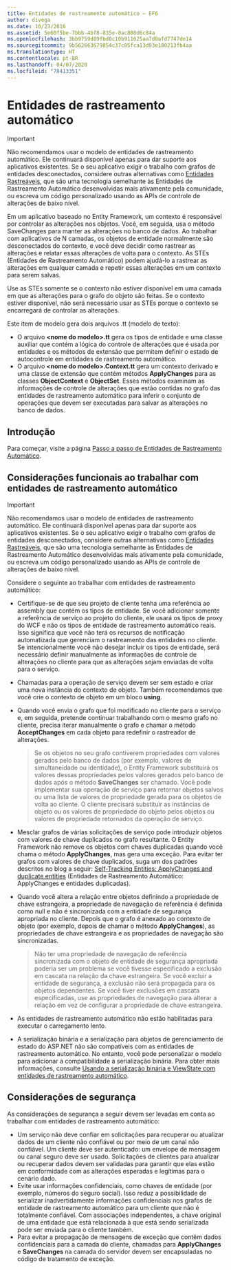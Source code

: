 ```yaml
---
title: Entidades de rastreamento automático – EF6
author: divega
ms.date: 10/23/2016
ms.assetid: 5e60f5be-7bbb-4bf8-835e-0ac808d6c84a
ms.openlocfilehash: 3bb9759d89fbd0c10b911625aa7d0afd7747de14
ms.sourcegitcommit: 9b562663679854c37c05fca13d93e180213fb4aa
ms.translationtype: HT
ms.contentlocale: pt-BR
ms.lasthandoff: 04/07/2020
ms.locfileid: "78413351"
---
```

# <a name="self-tracking-entities"></a>Entidades de rastreamento automático

> [!IMPORTANT]
> Não recomendamos usar o modelo de entidades de rastreamento automático. Ele continuará disponível apenas para dar suporte aos aplicativos existentes. Se o seu aplicativo exigir o trabalho com grafos de entidades desconectados, considere outras alternativas como [Entidades Rastreáveis](https://trackableentities.github.io/), que são uma tecnologia semelhante às Entidades de Rastreamento Automático desenvolvidas mais ativamente pela comunidade, ou escreva um código personalizado usando as APIs de controle de alterações de baixo nível.

Em um aplicativo baseado no Entity Framework, um contexto é responsável por controlar as alterações nos objetos. Você, em seguida, usa o método SaveChanges para manter as alterações no banco de dados. Ao trabalhar com aplicativos de N camadas, os objetos de entidade normalmente são desconectados do contexto, e você deve decidir como rastrear as alterações e relatar essas alterações de volta para o contexto. As STEs (Entidades de Rastreamento Automático) podem ajudá-lo a rastrear as alterações em qualquer camada e repetir essas alterações em um contexto para serem salvas.  

Use as STEs somente se o contexto não estiver disponível em uma camada em que as alterações para o grafo do objeto são feitas. Se o contexto estiver disponível, não será necessário usar as STEs porque o contexto se encarregará de controlar as alterações.  

Este item de modelo gera dois arquivos .tt (modelo de texto):  

- O arquivo **\<nome do modelo\>.tt** gera os tipos de entidade e uma classe auxiliar que contém a lógica do controle de alterações que é usada por entidades e os métodos de extensão que permitem definir o estado de autocontrole em entidades de rastreamento automático.  
- O arquivo **\<nome do modelo\>.Context.tt** gera um contexto derivado e uma classe de extensão que contém métodos **ApplyChanges** para as classes **ObjectContext** e **ObjectSet**. Esses métodos examinam as informações de controle de alterações que estão contidas no grafo das entidades de rastreamento automático para inferir o conjunto de operações que devem ser executadas para salvar as alterações no banco de dados.  

## <a name="get-started"></a>Introdução  

Para começar, visite a página [Passo a passo de Entidades de Rastreamento Automático](walkthrough.md).  

## <a name="functional-considerations-when-working-with-self-tracking-entities"></a>Considerações funcionais ao trabalhar com entidades de rastreamento automático  
> [!IMPORTANT]
> Não recomendamos usar o modelo de entidades de rastreamento automático. Ele continuará disponível apenas para dar suporte aos aplicativos existentes. Se o seu aplicativo exigir o trabalho com grafos de entidades desconectados, considere outras alternativas como [Entidades Rastreáveis](https://trackableentities.github.io/), que são uma tecnologia semelhante às Entidades de Rastreamento Automático desenvolvidas mais ativamente pela comunidade, ou escreva um código personalizado usando as APIs de controle de alterações de baixo nível.

Considere o seguinte ao trabalhar com entidades de rastreamento automático:  

- Certifique-se de que seu projeto de cliente tenha uma referência ao assembly que contém os tipos de entidade. Se você adicionar somente a referência de serviço ao projeto do cliente, ele usará os tipos de proxy do WCF e não os tipos de entidade de rastreamento automático reais. Isso significa que você não terá os recursos de notificação automatizada que gerenciam o rastreamento das entidades no cliente. Se intencionalmente você não desejar incluir os tipos de entidade, será necessário definir manualmente as informações de controle de alterações no cliente para que as alterações sejam enviadas de volta para o serviço.  
- Chamadas para a operação de serviço devem ser sem estado e criar uma nova instância do contexto de objeto. Também recomendamos que você crie o contexto de objeto em um bloco **using**.  
- Quando você envia o grafo que foi modificado no cliente para o serviço e, em seguida, pretende continuar trabalhando com o mesmo grafo no cliente, precisa iterar manualmente o grafo e chamar o método **AcceptChanges** em cada objeto para redefinir o rastreador de alterações.  

    > Se os objetos no seu grafo contiverem propriedades com valores gerados pelo banco de dados (por exemplo, valores de simultaneidade ou identidade), o Entity Framework substituirá os valores dessas propriedades pelos valores gerados pelo banco de dados após o método **SaveChanges** ser chamado. Você pode implementar sua operação de serviço para retornar objetos salvos ou uma lista de valores de propriedade gerada para os objetos de volta ao cliente. O cliente precisará substituir as instâncias de objeto ou os valores de propriedade do objeto pelos objetos ou valores de propriedade retornados da operação de serviço.  
- Mesclar grafos de várias solicitações de serviço pode introduzir objetos com valores de chave duplicados no grafo resultante. O Entity Framework não remove os objetos com chaves duplicadas quando você chama o método **ApplyChanges**, mas gera uma exceção. Para evitar ter grafos com valores de chave duplicados, suga um dos padrões descritos no blog a seguir: [Self-Tracking Entities: ApplyChanges and duplicate entities](https://go.microsoft.com/fwlink/?LinkID=205119&clcid=0x409) (Entidades de Rastreamento Automático: ApplyChanges e entidades duplicadas).  
- Quando você altera a relação entre objetos definindo a propriedade de chave estrangeira, a propriedade de navegação de referência é definida como null e não é sincronizada com a entidade de segurança apropriada no cliente. Depois que o grafo é anexado ao contexto de objeto (por exemplo, depois de chamar o método **ApplyChanges**), as propriedades de chave estrangeira e as propriedades de navegação são sincronizadas.  

    > Não ter uma propriedade de navegação de referência sincronizada com o objeto de entidade de segurança apropriada poderia ser um problema se você tivesse especificado a exclusão em cascata na relação da chave estrangeira. Se você excluir a entidade de segurança, a exclusão não será propagada para os objetos dependentes. Se você tiver exclusões em cascata especificadas, use as propriedades de navegação para alterar a relação em vez de configurar a propriedade de chave estrangeira.  
- As entidades de rastreamento automático não estão habilitadas para executar o carregamento lento.  
- A serialização binária e a serialização para objetos de gerenciamento de estado do ASP.NET não são compatíveis com as entidades de rastreamento automático. No entanto, você pode personalizar o modelo para adicionar a compatibilidade à serialização binária. Para obter mais informações, consulte [Usando a serialização binária e ViewState com entidades de rastreamento automático](https://go.microsoft.com/fwlink/?LinkId=199208).  

## <a name="security-considerations"></a>Considerações de segurança  

As considerações de segurança a seguir devem ser levadas em conta ao trabalhar com entidades de rastreamento automático:  

- Um serviço não deve confiar em solicitações para recuperar ou atualizar dados de um cliente não confiável ou por meio de um canal não confiável. Um cliente deve ser autenticado: um envelope de mensagem ou canal seguro deve ser usado. Solicitações de clientes para atualizar ou recuperar dados devem ser validadas para garantir que elas estão em conformidade com as alterações esperadas e legítimas para o cenário dado.  
- Evite usar informações confidenciais, como chaves de entidade (por exemplo, números do seguro social). Isso reduz a possibilidade de serializar inadvertidamente informações confidenciais nos grafos de entidade de rastreamento automático para um cliente que não é totalmente confiável. Com associações independentes, a chave original de uma entidade que está relacionada à que está sendo serializada pode ser enviada para o cliente também.  
- Para evitar a propagação de mensagens de exceção que contêm dados confidenciais para a camada do cliente, chamadas para **ApplyChanges** e **SaveChanges** na camada do servidor devem ser encapsuladas no código de tratamento de exceção.  

